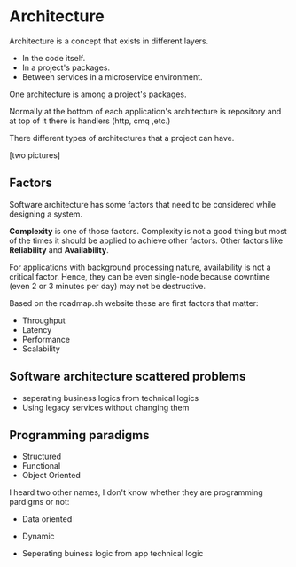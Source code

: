# Architecture

Architecture is a concept that exists in different layers. 
* In the code itself.
* In a project's packages.
* Between services in a microservice environment.

One architecture is among a project's packages. 

Normally at the bottom of each application's architecture is repository and at top of it there is handlers (http, cmq ,etc.)

There different types of architectures that a project can have. 

[two pictures]

## Factors

Software architecture has some factors that need to be considered while designing a system. 

**Complexity** is one of those factors. Complexity is not a good thing but most of the times it should be applied to achieve other factors. Other factors like **Reliability** and **Availability**.

For applications with background processing nature, availability is not a critical factor. Hence, they can be even single-node because downtime (even 2 or 3 minutes per day) may not be destructive.

Based on the roadmap.sh website these are first factors that matter:
- Throughput
- Latency
- Performance
- Scalability

## Software architecture scattered problems 

* seperating business logics from technical logics 
* Using legacy services without changing them

## Programming paradigms

- Structured
- Functional
- Object Oriented

I heard two other names, I don't know whether they are programming pardigms or not:
- Data oriented
- Dynamic

- Seperating buiness logic from app technical logic